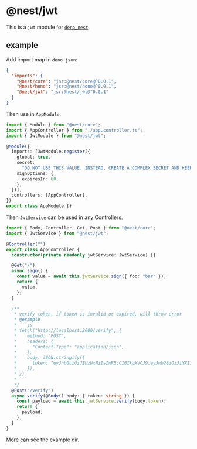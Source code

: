 # @nest/jwt

This is a `jwt` module for [`deno_nest`](https://nests.deno.dev/en-US).

## example

Add import map in `deno.json`:

```json
{
  "imports": {
    "@nest/core": "jsr:@nest/core@^0.0.1",
    "@nest/hono": "jsr:@nest/hono@^0.0.1",
    "@nest/jwt": "jsr:@nest/jwt@^0.0.1"
  }
}
```

Then use in `AppModule`:

```typescript
import { Module } from "@nest/core";
import { AppController } from "./app.controller.ts";
import { JwtModule } from "@nest/jwt";

@Module({
  imports: [JwtModule.register({
    global: true,
    secret:
      "DO NOT USE THIS VALUE. INSTEAD, CREATE A COMPLEX SECRET AND KEEP IT SAFE OUTSIDE OF THE SOURCE CODE.",
    signOptions: {
      expiresIn: 60,
    },
  })],
  controllers: [AppController],
})
export class AppModule {}
```

Then `JwtService` can be used in any Controllers.

````ts
import { Body, Controller, Get, Post } from "@nest/core";
import { JwtService } from "@nest/jwt";

@Controller("")
export class AppController {
  constructor(private readonly jwtService: JwtService) {}

  @Get("/")
  async sign() {
    const value = await this.jwtService.sign({ foo: "bar" });
    return {
      value,
    };
  }

  /**
   * verify token, if token is invalid or expired, will throw error
   * @example
   * ```js
   * fetch("http://localhost:2000/verify", {
   *    method: "POST",
   *    headers: {
   *      "Content-Type": "application/json",
   *    },
   *    body: JSON.stringify({
   *      token: "eyJhbGciOiJIUzUxMiIsInR5cCI6IkpXVCJ9.eyJmb28iOiJiYXIiLCJleHAiOjE3MDE3NDcwODR9.7aTW8sz54U_ToUysTyXaOMBXK6PM3uWErNorh2fbBvyCq0nrR3O6MxJrL_FyYGuZhpvjKHaJJXOwjcXaDZyosw"
   *    }),
   * })
   * ```
   */
  @Post("/verify")
  async verify(@Body() body: { token: string }) {
    const payload = await this.jwtService.verify(body.token);
    return {
      payload,
    };
  }
}
````

More can see the example dir.
